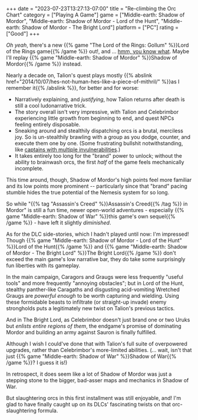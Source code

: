 +++
date = "2023-07-23T13:27:13-07:00"
title = "Re-climbing the Orc Chart"
category = ["Playing A Game"]
game = ["Middle-earth: Shadow of Mordor", "Middle-earth: Shadow of Mordor - Lord of the Hunt", "Middle-earth: Shadow of Mordor - The Bright Lord"]
platform = ["PC"]
rating = ["Good"]
+++

<i>Oh yeah</i>, there's a new {{% game "The Lord of the Rings: Gollum" %}}Lord of the Rings game{{% /game %}} out!, and ... <a href="https://opencritic.com/game/13215/the-lord-of-the-rings-gollum">hmm, you know what</a>.  Maybe I'll replay {{% game "Middle-earth: Shadow of Mordor" %}}Shadow of Mordor{{% /game %}} instead.

Nearly a decade on, Talion's quest plays mostly {{% abslink href="2014/10/07/hes-not-human-hes-like-a-piece-of-mithril/" %}}as I remember it{{% /abslink %}}, for better and for worse:

* Narratively explaining, and <i>justifying</i>, how Talion returns after death is still a cool ludonarrative trick.
* The story overall isn't very impressive, with Talion and Celebrimbor experiencing little growth from beginning to end, and quest NPCs feeling entirely disposable.
* Sneaking around and stealthily dispatching orcs is a brutal, merciless joy.  So is un-stealthily brawling with a group as you dodge, counter, and execute them one by one.  (Some frustrating bullshit notwithstanding, like <a href="https://shadowofwar.fandom.com/wiki/Nemesis_Traits#Invulnerability_Strengths">captains with multiple invulnerabilities</a>.)
* It takes entirely too long for the "brand" power to unlock; without the ability to brainwash orcs, the first <i>half</i> of the game feels mechanically incomplete.

This time around, though, Shadow of Mordor's high points feel more familiar and its low points more prominent -- particularly since that "brand" pacing stumble hides the true potential of the Nemesis system for so long.

So while "{{% tag "Assassin's Creed" %}}Assassin's Creed{{% /tag %}} in Mordor" is still a fun time, newer open-world adventures - especially {{% game "Middle-earth: Shadow of War" %}}this game's own sequel{{% /game %}} - have left it slightly <i>diminished</i>.

As for the DLC side-stories, which I hadn't played until now: I'm impressed!  Though {{% game "Middle-earth: Shadow of Mordor - Lord of the Hunt" %}}Lord of the Hunt{{% /game %}} and {{% game "Middle-earth: Shadow of Mordor - The Bright Lord" %}}The Bright Lord{{% /game %}} don't exceed the main game's low narrative bar, they do take some surprisingly fun liberties with its gameplay.

In the main campaign, Caragors and Graugs were less frequently "useful tools" and more frequently "annoying obstacles"; but in Lord of the Hunt, stealthy panther-like Caragaths and disgusting acid-vomiting Wretched Graugs are <i>powerful enough</i> to be worth capturing and wielding.  Using these formidable beasts to infiltrate (or straight-up invade) enemy strongholds puts a legitimately new twist on Talion's previous tactics.

And in The Bright Lord, as Celebrimbor doesn't just brand one or two Uruks but <i>enlists entire regions of them</i>, the endgame's promise of dominating Mordor and building an army against Sauron is finally fulfilled.

Although I wish I could've done that with Talion's full suite of overpowered upgrades, rather than Celebrimbor's more-limited abilities.  (... wait, isn't that just {{% game "Middle-earth: Shadow of War" %}}Shadow of War{{% /game %}}?  I guess it is!)

In retrospect, it does seem like a lot of Shadow of Mordor was just a stepping stone to the bigger, bad-asser maps and mechanics in Shadow of War.

But slaughtering orcs in this first installment was still enjoyable, and! I'm glad to have finally caught up on its DLCs' fascinating twists on that orc-slaughtering formula.
